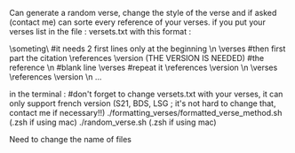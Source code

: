 Can generate a random verse, change the style of the verse and if asked (contact me) can sorte every reference of your verses. if you put your verses list in the file : versets.txt with this format : 

\someting\ #it needs 2 first lines only at the beginning
\n
\verses #then first part the citation
\references \version (THE VERSION IS NEEDED) #the reference
\n #blank line
\verses #repeat it 
\references \version
\n
\verses  
\references \version
\n
...

in the terminal : 
#don't forget to change versets.txt with your verses, it can only support french version (S21, BDS, LSG ; it's not hard to change that, contact me if necessary!!)
./formatting_verses/formatted_verse_method.sh (.zsh if using mac)
./random_verse.sh (.zsh if using mac)

Need to change the name of files
